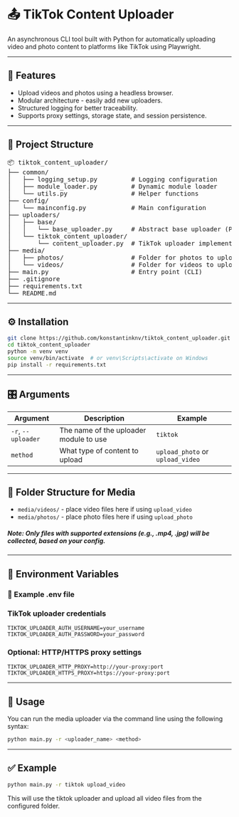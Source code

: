 # 📤 TikTok Content Uploader

An asynchronous CLI tool built with Python for automatically uploading video and photo content to platforms like TikTok using Playwright.

---

## 🚀 Features

- Upload videos and photos using a headless browser.
- Modular architecture - easily add new uploaders.
- Structured logging for better traceability.
- Supports proxy settings, storage state, and session persistence.

---

## 🧩 Project Structure

<pre>
📦 tiktok_content_uploader/
├── common/
│   ├── logging_setup.py         # Logging configuration
│   ├── module_loader.py         # Dynamic module loader
│   └── utils.py                 # Helper functions
├── config/
│   └── mainconfig.py            # Main configuration
├── uploaders/
│   ├── base/
│   │   └── base_uploader.py     # Abstract base uploader (Playwright context)
│   └── tiktok_content_uploader/
│       └── content_uploader.py  # TikTok uploader implementation
├── media/
│   ├── photos/                  # Folder for photos to upload
│   └── videos/                  # Folder for videos to upload
├── main.py                      # Entry point (CLI)
├── .gitignore
├── requirements.txt
└── README.md
</pre>

---

## ⚙️ Installation

```bash
git clone https://github.com/konstantinknv/tiktok_content_uploader.git
cd tiktok_content_uploader
python -m venv venv
source venv/bin/activate  # or venv\Scripts\activate on Windows
pip install -r requirements.txt
```

---

## 🎛 Arguments
| Argument           | Description                            | Example                          |
| ------------------ | -------------------------------------- | -------------------------------- |
| `-r`, `--uploader` | The name of the uploader module to use | `tiktok`                         |
| `method`           | What type of content to upload         | `upload_photo` or `upload_video` |

---

## 📁 Folder Structure for Media

* ```media/videos/``` - place video files here if using ```upload_video```
* ```media/photos/``` - place photo files here if using ```upload_photo```
##### Note: Only files with supported extensions (e.g., .mp4, .jpg) will be collected, based on your config.

---

## 📄 Environment Variables
### 🔐 Example .env file

### TikTok uploader credentials
```
TIKTOK_UPLOADER_AUTH_USERNAME=your_username
TIKTOK_UPLOADER_AUTH_PASSWORD=your_password
```

### Optional: HTTP/HTTPS proxy settings
```
TIKTOK_UPLOADER_HTTP_PROXY=http://your-proxy:port
TIKTOK_UPLOADER_HTTPS_PROXY=https://your-proxy:port
```

---

## 🧪 Usage
You can run the media uploader via the command line using the following syntax:
```bash
python main.py -r <uploader_name> <method>
```

---

## ✅ Example
```bash
python main.py -r tiktok upload_video
```
This will use the tiktok uploader and upload all video files from the configured folder.
